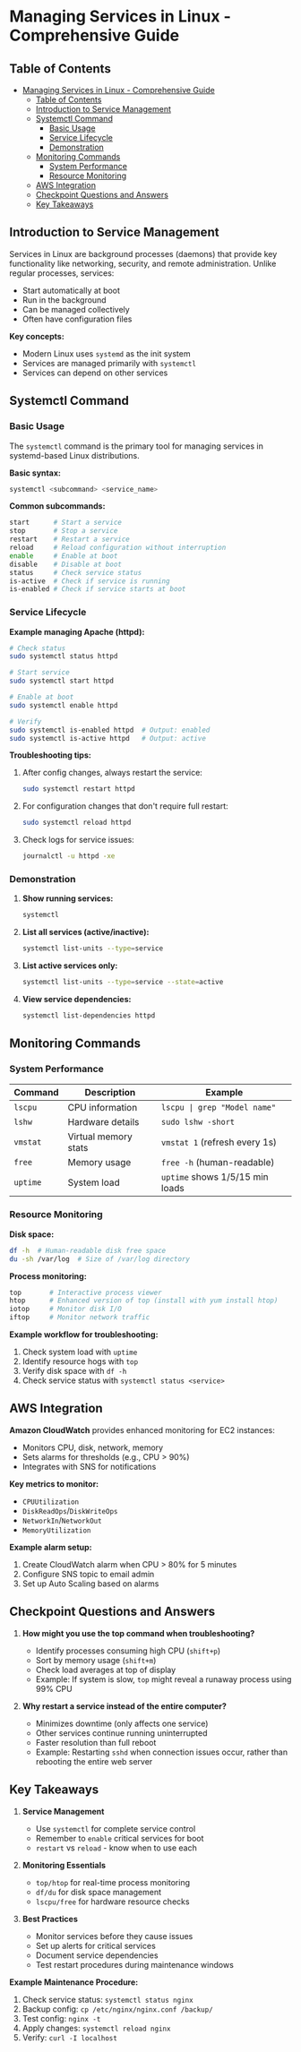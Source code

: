 # Managing Services in Linux - Comprehensive Guide

## Table of Contents
- [Managing Services in Linux - Comprehensive Guide](#managing-services-in-linux---comprehensive-guide)
  - [Table of Contents](#table-of-contents)
  - [Introduction to Service Management](#introduction-to-service-management)
  - [Systemctl Command](#systemctl-command)
    - [Basic Usage](#basic-usage)
    - [Service Lifecycle](#service-lifecycle)
    - [Demonstration](#demonstration)
  - [Monitoring Commands](#monitoring-commands)
    - [System Performance](#system-performance)
    - [Resource Monitoring](#resource-monitoring)
  - [AWS Integration](#aws-integration)
  - [Checkpoint Questions and Answers](#checkpoint-questions-and-answers)
  - [Key Takeaways](#key-takeaways)

## Introduction to Service Management

Services in Linux are background processes (daemons) that provide key functionality like networking, security, and remote administration. Unlike regular processes, services:

- Start automatically at boot
- Run in the background
- Can be managed collectively
- Often have configuration files

**Key concepts:**
- Modern Linux uses `systemd` as the init system
- Services are managed primarily with `systemctl`
- Services can depend on other services

## Systemctl Command

### Basic Usage

The `systemctl` command is the primary tool for managing services in systemd-based Linux distributions.

**Basic syntax:**
```bash
systemctl <subcommand> <service_name>
```

**Common subcommands:**
```bash
start      # Start a service
stop       # Stop a service
restart    # Restart a service
reload     # Reload configuration without interruption
enable     # Enable at boot
disable    # Disable at boot
status     # Check service status
is-active  # Check if service is running
is-enabled # Check if service starts at boot
```

### Service Lifecycle

**Example managing Apache (httpd):**
```bash
# Check status
sudo systemctl status httpd

# Start service
sudo systemctl start httpd

# Enable at boot
sudo systemctl enable httpd

# Verify
sudo systemctl is-enabled httpd  # Output: enabled
sudo systemctl is-active httpd   # Output: active
```

**Troubleshooting tips:**
1. After config changes, always restart the service:
   ```bash
   sudo systemctl restart httpd
   ```
2. For configuration changes that don't require full restart:
   ```bash
   sudo systemctl reload httpd
   ```
3. Check logs for service issues:
   ```bash
   journalctl -u httpd -xe
   ```

### Demonstration

1. **Show running services:**
   ```bash
   systemctl
   ```

2. **List all services (active/inactive):**
   ```bash
   systemctl list-units --type=service
   ```

3. **List active services only:**
   ```bash
   systemctl list-units --type=service --state=active
   ```

4. **View service dependencies:**
   ```bash
   systemctl list-dependencies httpd
   ```

## Monitoring Commands

### System Performance

| Command | Description | Example |
|---------|-------------|---------|
| `lscpu` | CPU information | `lscpu \| grep "Model name"` |
| `lshw` | Hardware details | `sudo lshw -short` |
| `vmstat` | Virtual memory stats | `vmstat 1` (refresh every 1s) |
| `free` | Memory usage | `free -h` (human-readable) |
| `uptime` | System load | `uptime` shows 1/5/15 min loads |

### Resource Monitoring

**Disk space:**
```bash
df -h  # Human-readable disk free space
du -sh /var/log  # Size of /var/log directory
```

**Process monitoring:**
```bash
top       # Interactive process viewer
htop      # Enhanced version of top (install with yum install htop)
iotop     # Monitor disk I/O
iftop     # Monitor network traffic
```

**Example workflow for troubleshooting:**
1. Check system load with `uptime`
2. Identify resource hogs with `top`
3. Verify disk space with `df -h`
4. Check service status with `systemctl status <service>`

## AWS Integration

**Amazon CloudWatch** provides enhanced monitoring for EC2 instances:

- Monitors CPU, disk, network, memory
- Sets alarms for thresholds (e.g., CPU > 90%)
- Integrates with SNS for notifications

**Key metrics to monitor:**
- `CPUUtilization`
- `DiskReadOps`/`DiskWriteOps`
- `NetworkIn`/`NetworkOut`
- `MemoryUtilization`

**Example alarm setup:**
1. Create CloudWatch alarm when CPU > 80% for 5 minutes
2. Configure SNS topic to email admin
3. Set up Auto Scaling based on alarms

## Checkpoint Questions and Answers

1. **How might you use the top command when troubleshooting?**
   - Identify processes consuming high CPU (`shift+p`)
   - Sort by memory usage (`shift+m`)
   - Check load averages at top of display
   - Example: If system is slow, `top` might reveal a runaway process using 99% CPU

2. **Why restart a service instead of the entire computer?**
   - Minimizes downtime (only affects one service)
   - Other services continue running uninterrupted
   - Faster resolution than full reboot
   - Example: Restarting `sshd` when connection issues occur, rather than rebooting the entire web server

## Key Takeaways

1. **Service Management**
   - Use `systemctl` for complete service control
   - Remember to `enable` critical services for boot
   - `restart` vs `reload` - know when to use each

2. **Monitoring Essentials**
   - `top/htop` for real-time process monitoring
   - `df/du` for disk space management
   - `lscpu/free` for hardware resource checks

3. **Best Practices**
   - Monitor services before they cause issues
   - Set up alerts for critical services
   - Document service dependencies
   - Test restart procedures during maintenance windows

**Example Maintenance Procedure:**
1. Check service status: `systemctl status nginx`
2. Backup config: `cp /etc/nginx/nginx.conf /backup/`
3. Test config: `nginx -t`
4. Apply changes: `systemctl reload nginx`
5. Verify: `curl -I localhost`